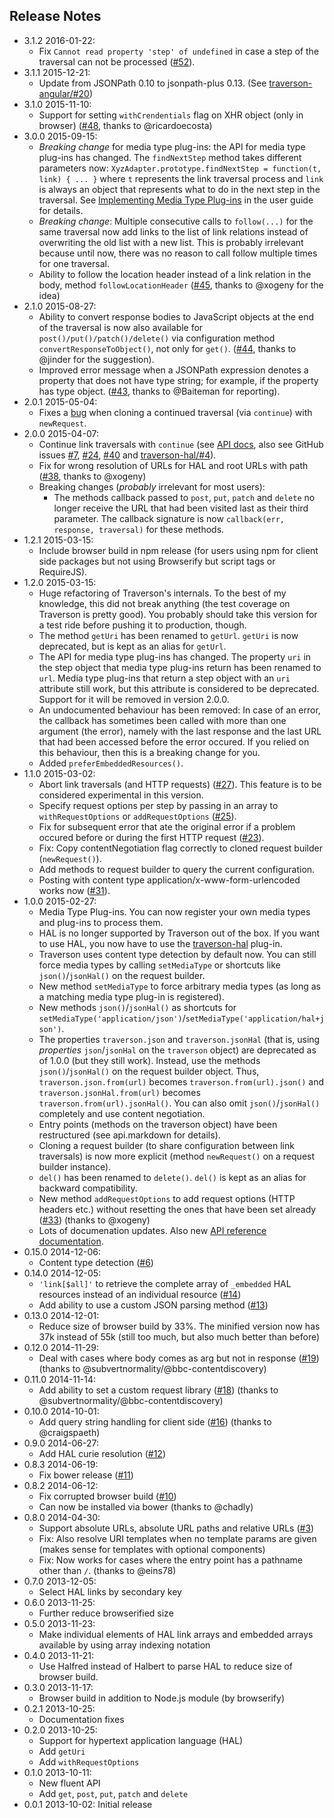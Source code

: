 Release Notes
-------------

* 3.1.2 2016-01-22:
    * Fix `Cannot read property 'step' of undefined` in case a step of the traversal can not be processed ([#52](https://github.com/basti1302/traverson/issues/52)).
* 3.1.1 2015-12-21:
    * Update from JSONPath 0.10 to jsonpath-plus 0.13. (See [traverson-angular/#20](https://github.com/basti1302/traverson-angular/issues/20))
* 3.1.0 2015-11-10:
    * Support for setting `withCrendentials` flag on XHR object (only in browser) ([#48](https://github.com/basti1302/traverson/issues/48), thanks to @ricardoecosta)
* 3.0.0 2015-09-15:
    * *Breaking change* for media type plug-ins: the API for media type plug-ins has changed. The `findNextStep` method takes different parameters now:
    `XyzAdapter.prototype.findNextStep = function(t, link) { ... }` where `t` represents the link traversal process and `link` is always an object that represents what to do in the next step in the traversal. See [Implementing Media Type Plug-ins](https://github.com/basti1302/traverson/blob/master/user-guide.markdown#implementing-media-type-plug-ins) in the user guide for details.
    * *Breaking change*: Multiple consecutive calls to `follow(...)` for the same traversal now add links to the list of link relations instead of overwriting the old list with a new list. This is probably irrelevant because until now, there was no reason to call follow multiple times for one traversal.
    * Ability to follow the location header instead of a link relation in the body, method `followLocationHeader` ([#45](https://github.com/basti1302/traverson/issues/45), thanks to @xogeny for the idea)
* 2.1.0 2015-08-27:
    * Ability to convert response bodies to JavaScript objects at the end of the traversal is now also available for `post()/put()/patch()/delete()` via configuration method `convertResponseToObject()`, not only for `get()`. ([#44](https://github.com/basti1302/traverson/issues/44), thanks to @jinder for the suggestion).
    * Improved error message when a JSONPath expression denotes a property that does not have type string; for example, if the property has type object. ([#43](https://github.com/basti1302/traverson/issues/43), thanks to @Baiteman for reporting).
* 2.0.1 2015-05-04:
    * Fixes a [bug](https://github.com/basti1302/traverson-angular/issues/11) when cloning a continued traversal (via `continue`) with `newRequest`.
* 2.0.0 2015-04-07:
    * Continue link traversals with `continue` (see [API docs](https://github.com/basti1302/traverson/blob/master/api.markdown#traversal-continue), also see GitHub issues [#7](https://github.com/basti1302/traverson/issues/7), [#24](https://github.com/basti1302/traverson/issues/24), [#40](https://github.com/basti1302/traverson/issues/40) and [traverson-hal/#4](https://github.com/basti1302/traverson-hal/issues/4)).
    * Fix for wrong resolution of URLs for HAL and root URLs with path ([#38](https://github.com/basti1302/traverson/issues/38), thanks to @xogeny)
    * Breaking changes (_probably_ irrelevant for most users):
        * The methods callback passed to `post`, `put`, `patch` and `delete` no longer receive the URL that had been visited last as their third parameter. The callback signature is now `callback(err, response, traversal)` for these methods.
* 1.2.1 2015-03-15:
    * Include browser build in npm release (for users using npm for client side packages but not using Browserify but script tags or RequireJS).
* 1.2.0 2015-03-15:
    * Huge refactoring of Traverson's internals. To the best of my knowledge, this did not break anything (the test coverage on Traverson is pretty good). You probably should take this version for a test ride before pushing it to production, though.
    * The method `getUri` has been renamed to `getUrl`. `getUri` is now deprecated, but is kept as an alias for `getUrl`.
    * The API for media type plug-ins has changed. The property `uri` in the step object that media type plug-ins return has been renamed to `url`. Media type plug-ins that return a step object with an `uri` attribute still work, but this attribute is considered to be deprecated. Support for it will be removed in version 2.0.0.
    * An undocumented behaviour has been removed: In case of an error, the callback has sometimes been called with more than one argument (the error), namely with the last response and the last URL that had been accessed before the error occured. If you relied on this behaviour, then this is a breaking change for you.
    * Added `preferEmbeddedResources()`.
* 1.1.0 2015-03-02:
    * Abort link traversals (and HTTP requests) ([#27](https://github.com/basti1302/traverson/issues/27)). This feature is to be considered experimental in this version.
    * Specify request options per step by passing in an array to `withRequestOptions` or `addRequestOptions` ([#25](https://github.com/basti1302/traverson/issues/25)).
    * Fix for subsequent error that ate the original error if a problem occured before or during the first HTTP request ([#23](https://github.com/basti1302/traverson/issues/23)).
    * Fix: Copy contentNegotiation flag correctly to cloned request builder (`newRequest()`).
    * Add methods to request builder to query the current configuration.
    * Posting with content type application/x-www-form-urlencoded works now ([#31](https://github.com/basti1302/traverson/issues/31)).
* 1.0.0 2015-02-27:
    * Media Type Plug-ins. You can now register your own media types and plug-ins to process them.
    * HAL is no longer supported by Traverson out of the box. If you want to use HAL, you now have to use the [traverson-hal](https://github.com/basti1302/traverson-hal) plug-in.
    * Traverson uses content type detection by default now. You can still force media types by calling `setMediaType` or shortcuts like `json()`/`jsonHal()` on the request builder.
    * New method `setMediaType` to force arbitrary media types (as long as a matching media type plug-in is registered).
    * New methods `json()`/`jsonHal()` as shortcuts for `setMediaType('application/json')`/`setMediaType('application/hal+json')`.
    * The properties `traverson.json` and `traverson.jsonHal` (that is, using *properties* `json`/`jsonHal` on the `traverson` object) are deprecated as of 1.0.0 (but they still work). Instead, use the methods `json()`/`jsonHal()` on the request builder object. Thus, `traverson.json.from(url)` becomes `traverson.from(url).json()` and `traverson.jsonHal.from(url)` becomes `traverson.from(url).jsonHal()`. You can also omit `json()`/`jsonHal()` completely and use content negotiation.
    * Entry points (methods on the traverson object) have been restructured (see api.markdown for details).
    * Cloning a request builder (to share configuration between link traversals) is now more explicit (method `newRequest()` on a request builder instance).
    * `del()` has been renamed to `delete()`. `del()` is kept as an alias for backward compatibility.
    * New method `addRequestOptions` to add request options (HTTP headers etc.) without resetting the ones that have been set already ([#33](https://github.com/basti1302/traverson/issues/33)) (thanks to @xogeny)
    * Lots of documenation updates. Also new [API reference documentation](https://github.com/basti1302/traverson/blob/master/api.markdown).
* 0.15.0 2014-12-06:
    * Content type detection ([#6](https://github.com/basti1302/traverson/issues/6))
* 0.14.0 2014-12-05:
    * `'link[$all]'` to retrieve the complete array of `_embedded` HAL resources instead of an individual resource ([#14](https://github.com/basti1302/traverson/issues/14))
    * Add ability to use a custom JSON parsing method ([#13](https://github.com/basti1302/traverson/issues/13))
* 0.13.0 2014-12-01:
    * Reduce size of browser build by 33%. The minified version now has 37k instead of 55k (still too much, but also much better than before)
* 0.12.0 2014-11-29:
    * Deal with cases where body comes as arg but not in response ([#19](https://github.com/basti1302/traverson/issues/19)) (thanks to @subvertnormality/@bbc-contentdiscovery)
* 0.11.0 2014-11-14:
    * Add ability to set a custom request library ([#18](https://github.com/basti1302/traverson/issues/18)) (thanks to @subvertnormality/@bbc-contentdiscovery)
* 0.10.0 2014-10-01:
    * Add query string handling for client side ([#16](https://github.com/basti1302/traverson/issues/16)) (thanks to @craigspaeth)
* 0.9.0 2014-06-27:
    *  Add HAL curie resolution ([#12](https://github.com/basti1302/traverson/issues/12))
* 0.8.3 2014-06-19:
    * Fix bower release ([#11](https://github.com/basti1302/traverson/issues/11))
* 0.8.2 2014-06-12:
    * Fix corrupted browser build ([#10](https://github.com/basti1302/traverson/issues/10))
    * Can now be installed via bower (thanks to @chadly)
* 0.8.0 2014-04-30:
    * Support absolute URLs, absolute URL paths and relative URLs ([#3](https://github.com/basti1302/traverson/issues/3))
    * Fix: Also resolve URI templates when no template params are given (makes sense for templates with optional components)
    * Fix: Now works for cases where the entry point has a pathname other than `/`. (thanks to @eins78)
* 0.7.0 2013-12-05:
    * Select HAL links by secondary key
* 0.6.0 2013-11-25:
    * Further reduce browserified size
* 0.5.0 2013-11-23:
    * Make individual elements of HAL link arrays and embedded arrays available by using array indexing notation
* 0.4.0 2013-11-21:
    * Use Halfred instead of Halbert to parse HAL to reduce size of browser build.
* 0.3.0 2013-11-17:
    * Browser build in addition to Node.js module (by browserify)
* 0.2.1 2013-10-25:
    * Documentation fixes
* 0.2.0 2013-10-25:
    * Support for hypertext application language (HAL)
    * Add `getUri`
    * Add `withRequestOptions`
* 0.1.0 2013-10-11:
    * New fluent API
    * Add `get`, `post`, `put`, `patch` and `delete`
* 0.0.1 2013-10-02: Initial release
